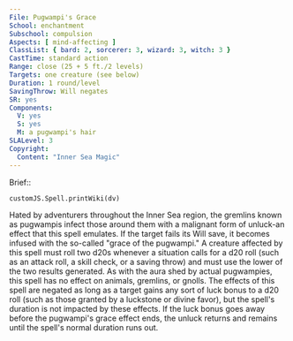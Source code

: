 ```yaml
---
File: Pugwampi's Grace
School: enchantment
Subschool: compulsion
Aspects: [ mind-affecting ]
ClassList: { bard: 2, sorcerer: 3, wizard: 3, witch: 3 }
CastTime: standard action
Range: close (25 + 5 ft./2 levels)
Targets: one creature (see below)
Duration: 1 round/level
SavingThrow: Will negates
SR: yes
Components:
  V: yes
  S: yes
  M: a pugwampi's hair
SLALevel: 3
Copyright:
  Content: "Inner Sea Magic"
---
```

Brief:: 

```dataviewjs
customJS.Spell.printWiki(dv)
```

Hated by adventurers throughout the Inner Sea region, the gremlins known as pugwampis infect those around them with a malignant form of unluck-an effect that this spell emulates. If the target fails its Will save, it becomes infused with the so-called "grace of the pugwampi." A creature affected by this spell must roll two d20s whenever a situation calls for a d20 roll (such as an attack roll, a skill check, or a saving throw) and must use the lower of the two results generated. As with the aura shed by actual pugwampies, this spell has no effect on animals, gremlins, or gnolls. The effects of this spell are negated as long as a target gains any sort of luck bonus to a d20 roll (such as those granted by a luckstone or divine favor), but the spell's duration is not impacted by these effects. If the luck bonus goes away before the pugwampi's grace effect ends, the unluck returns and remains until the spell's normal duration runs out.
